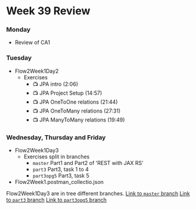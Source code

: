# Week 39 Review
### Monday
* Review of CA1
### Tuesday
* Flow2Week1Day2
    * Exercises
        * 📺 JPA intro (2:06)
        * 📺 JPA Project Setup (14:57)
        * 📺 JPA OneToOne relations (21:44)
        * 📺 JPA OneToMany relations (27:31)
        * 📺 JPA ManyToMany relations (19:49)
### Wednesday, Thursday and Friday
* Flow2Week1Day3
    * Exercises split in branches
        * `master` Part1 and Part2 of 'REST with JAX RS'
        * `part3` Part3, task 1 to 4
        * `part3opg5` Part3, task 5
* Flow2Week1.postman_collectio.json

Flow2Week1Day3 are in tree different branches.
[Link to `master` branch](https://github.com/cph-pk/3semWeek39)
[Link to `part3` branch](https://github.com/cph-pk/3semWeek39/tree/part3)
[Link to `part3opg5` branch](https://github.com/cph-pk/3semWeek39/tree/part3opg5)




